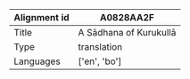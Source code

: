 |Alignment id | A0828AA2F
| --- | --- 
|Title | A Sādhana of Kurukullā 
|Type | translation
|Languages | ['en', 'bo']